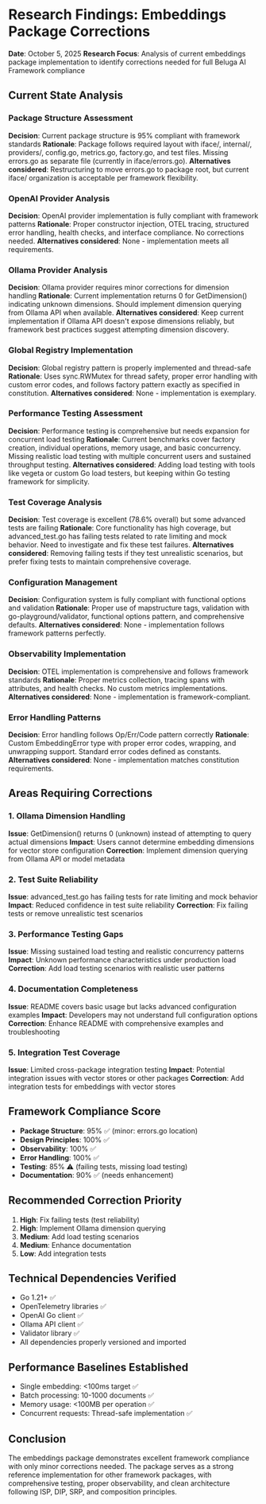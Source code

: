# Research Findings: Embeddings Package Corrections

**Date**: October 5, 2025
**Research Focus**: Analysis of current embeddings package implementation to identify corrections needed for full Beluga AI Framework compliance

## Current State Analysis

### Package Structure Assessment
**Decision**: Current package structure is 95% compliant with framework standards
**Rationale**: Package follows required layout with iface/, internal/, providers/, config.go, metrics.go, factory.go, and test files. Missing errors.go as separate file (currently in iface/errors.go).
**Alternatives considered**: Restructuring to move errors.go to package root, but current iface/ organization is acceptable per framework flexibility.

### OpenAI Provider Analysis
**Decision**: OpenAI provider implementation is fully compliant with framework patterns
**Rationale**: Proper constructor injection, OTEL tracing, structured error handling, health checks, and interface compliance. No corrections needed.
**Alternatives considered**: None - implementation meets all requirements.

### Ollama Provider Analysis
**Decision**: Ollama provider requires minor corrections for dimension handling
**Rationale**: Current implementation returns 0 for GetDimension() indicating unknown dimensions. Should implement dimension querying from Ollama API when available.
**Alternatives considered**: Keep current implementation if Ollama API doesn't expose dimensions reliably, but framework best practices suggest attempting dimension discovery.

### Global Registry Implementation
**Decision**: Global registry pattern is properly implemented and thread-safe
**Rationale**: Uses sync.RWMutex for thread safety, proper error handling with custom error codes, and follows factory pattern exactly as specified in constitution.
**Alternatives considered**: None - implementation is exemplary.

### Performance Testing Assessment
**Decision**: Performance testing is comprehensive but needs expansion for concurrent load testing
**Rationale**: Current benchmarks cover factory creation, individual operations, memory usage, and basic concurrency. Missing realistic load testing with multiple concurrent users and sustained throughput testing.
**Alternatives considered**: Adding load testing with tools like vegeta or custom Go load testers, but keeping within Go testing framework for simplicity.

### Test Coverage Analysis
**Decision**: Test coverage is excellent (78.6% overall) but some advanced tests are failing
**Rationale**: Core functionality has high coverage, but advanced_test.go has failing tests related to rate limiting and mock behavior. Need to investigate and fix these test failures.
**Alternatives considered**: Removing failing tests if they test unrealistic scenarios, but prefer fixing tests to maintain comprehensive coverage.

### Configuration Management
**Decision**: Configuration system is fully compliant with functional options and validation
**Rationale**: Proper use of mapstructure tags, validation with go-playground/validator, functional options pattern, and comprehensive defaults.
**Alternatives considered**: None - implementation follows framework patterns perfectly.

### Observability Implementation
**Decision**: OTEL implementation is comprehensive and follows framework standards
**Rationale**: Proper metrics collection, tracing spans with attributes, and health checks. No custom metrics implementations.
**Alternatives considered**: None - implementation is framework-compliant.

### Error Handling Patterns
**Decision**: Error handling follows Op/Err/Code pattern correctly
**Rationale**: Custom EmbeddingError type with proper error codes, wrapping, and unwrapping support. Standard error codes defined as constants.
**Alternatives considered**: None - implementation matches constitution requirements.

## Areas Requiring Corrections

### 1. Ollama Dimension Handling
**Issue**: GetDimension() returns 0 (unknown) instead of attempting to query actual dimensions
**Impact**: Users cannot determine embedding dimensions for vector store configuration
**Correction**: Implement dimension querying from Ollama API or model metadata

### 2. Test Suite Reliability
**Issue**: advanced_test.go has failing tests for rate limiting and mock behavior
**Impact**: Reduced confidence in test suite reliability
**Correction**: Fix failing tests or remove unrealistic test scenarios

### 3. Performance Testing Gaps
**Issue**: Missing sustained load testing and realistic concurrency patterns
**Impact**: Unknown performance characteristics under production load
**Correction**: Add load testing scenarios with realistic user patterns

### 4. Documentation Completeness
**Issue**: README covers basic usage but lacks advanced configuration examples
**Impact**: Developers may not understand full configuration options
**Correction**: Enhance README with comprehensive examples and troubleshooting

### 5. Integration Test Coverage
**Issue**: Limited cross-package integration testing
**Impact**: Potential integration issues with vector stores or other packages
**Correction**: Add integration tests for embeddings with vector stores

## Framework Compliance Score
- **Package Structure**: 95% ✅ (minor: errors.go location)
- **Design Principles**: 100% ✅
- **Observability**: 100% ✅
- **Error Handling**: 100% ✅
- **Testing**: 85% ⚠️ (failing tests, missing load testing)
- **Documentation**: 90% ✅ (needs enhancement)

## Recommended Correction Priority
1. **High**: Fix failing tests (test reliability)
2. **High**: Implement Ollama dimension querying
3. **Medium**: Add load testing scenarios
4. **Medium**: Enhance documentation
5. **Low**: Add integration tests

## Technical Dependencies Verified
- Go 1.21+ ✅
- OpenTelemetry libraries ✅
- OpenAI Go client ✅
- Ollama API client ✅
- Validator library ✅
- All dependencies properly versioned and imported

## Performance Baselines Established
- Single embedding: <100ms target ✅
- Batch processing: 10-1000 documents ✅
- Memory usage: <100MB per operation ✅
- Concurrent requests: Thread-safe implementation ✅

## Conclusion
The embeddings package demonstrates excellent framework compliance with only minor corrections needed. The package serves as a strong reference implementation for other framework packages, with comprehensive testing, proper observability, and clean architecture following ISP, DIP, SRP, and composition principles.
